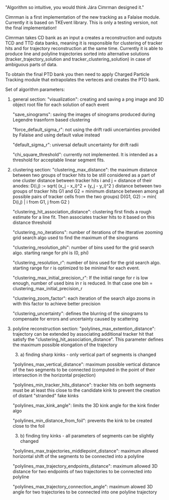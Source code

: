 "Algorithm so intuitive, you would think Jára Cimrman designed it."

Cimrman is a first implementation of the new tracking as a Falaise module. Currently it is based on TKEvent library. This is only a testing version, not the final implementation!

Cimrman takes CD bank as an input a creates a reconstruction and outputs TCD and TTD data banks, meaning it is responsible for clustering of tracker hits and for trajectory reconstruction at the same time. Currently it is able to produce line and polyline trajectories sorted into alternative solutions (tracker_trajectory_solution and tracker_clustering_solution) in case of ambiguous parts of data. 

To obtain the final PTD bank you then need to apply Charged Particle Tracking module that extrapolates the verteces and creates the PTD bank.

Set of algorithm parameters:

1. general section:
	"visualization": creating and saving a png image and 3D object root file for each solution of each event

	"save_sinograms": saving the images of sinograms produced during Legendre trasnform based clustering

	"force_default_sigma_r": not using the drift radii uncertainties provided by Falaise and using default value instead

	"default_sigma_r": universal default uncertainty for drift radii

	"chi_square_threshold": currently not implemented. It is intended as a threshold for acceptable linear segment fits.
	
3. clustering section:
	"clustering_max_distance": the maximum distance between two groups of tracker hits to be still considered as a part of one cluster 
		distance between tracker hits i and j = distance of their anodes:
		D(i,j) := sqrt( (x_j - x_i)^2 + (y_j - y_i)^2 )
		distance between two groups of tracker hits G1 and G2 = minimum distance between among all possible pairs of tracker cells from the two groups)
		D(G1, G2) := min( D(i,j) | i from G1, j from G2 )

	"clustering_hit_association_distance": clustering first finds a rough estimate for a line fit. Then associates tracker hits to it based on this distance threshold

	"clustering_no_iterations": number of iterations of the itterative zooming grid search algo used to find the maximum of the sinograms

	"clustering_resolution_phi": number of bins used for the grid search algo. starting range for phi is (0, phi)

	"clustering_resolution_r": number of bins used for the grid search algo. starting range for r is optimized to be minimal for each event.

	"clustering_max_initial_precision_r": If the initial range for r is low enough, number of used bins in r is reduced. In that case one bin = clustering_max_initial_precision_r

	"clustering_zoom_factor": each iteration of the search algo zooms in with this factor to achieve better precision

	"clustering_uncertainty": defines the blurring of the sinograms to compensate for errors and uncertainty caused by scattering
	
5. polyline reconstruction section:
	"polylines_max_extention_distance": trajectory can be extended by associating additional tracker hit that satisfy the "clustering_hit_association_distance". This parameter defines the maximum possible elongation of the trajectory
	
	3. a) finding sharp kinks - only vertical part of segments is changed
	
	"polylines_max_vertical_distance": maximum possible vertical distance of the two segments to be connected (computed in the point of their intersection in the horizontal projection)

	"polylines_min_tracker_hits_distance": tracker hits on both segments must be at least this close to the candidate kink to prevent the creation of distant "stranded" fake kinks

	"polylines_max_kink_angle": limits the 3D kink angle for the kink finder algo

	"polylines_min_distance_from_foil": prevents the kink to be created close to the foil
	
	3. b) finding tiny kinks - all parameters of segments can be slightly changed
				
	"polylines_max_trajectories_middlepoint_distance": maximum allowed horizontal shift of the segments to be connected into a polyline

	"polylines_max_trajectory_endpoints_distance": maximum allowed 3D distance for two endpoints of two trajectories to be connected into polyline

	"polylines_max_trajectory_connection_angle": maximum alowed 3D angle for two trajectories to be connected into one polyline trajectory
	
	
